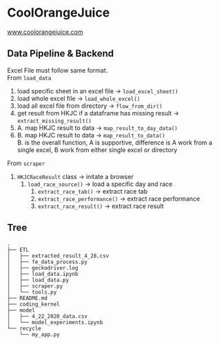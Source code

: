 # CoolOrangeJuice
www.coolorangejuice.com

## Data Pipeline & Backend
Excel File must follow same format. <br>
From `load_data`
1. load specific sheet in an excel file -> `load_excel_sheet()`
2. load whole excel file -> `load_whole_excel()`
3. load all excel file from directory -> `flow_from_dir()` <br>
4. get result from HKJC if a dataframe has missing result -> `extract_missing_result()`
5. A. map HKJC result to data -> `map_result_to_day_data()`
6. B. map HKJC result to data -> `map_result_to_data()` <br>
    B. is the overall function, A is supportive, difference is A work from a single excel, B work from either single excel or directory

From `scraper`
1. `HKJCRaceResult` class -> initate a browser
    1. `load_race_source()` -> load a specific day and race
        1. `extract_race_tab()` -> extract race tab
        2. `extract_race_performance()` -> extract race performance
        3. `extract_race_result()` -> extract race result

## Tree
```
.
├── ETL
│   ├── extracted_result_4_28.csv
│   ├── fe_data_process.py
│   ├── geckodriver.log
│   ├── load_data.ipynb
│   ├── load_data.py
│   ├── scraper.py
│   └── tools.py
├── README.md
├── coding_kernel
├── model
│   ├── 4_22_2020_data.csv
│   └── model_experiments.ipynb
└── recycle
    └── my_app.py
```
